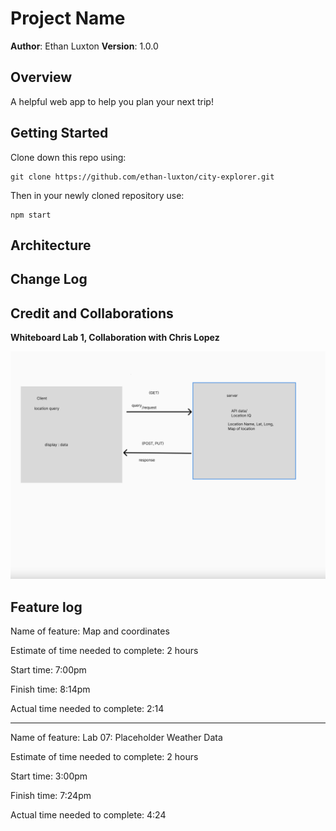# Project Name

**Author**: Ethan Luxton
**Version**: 1.0.0 

## Overview
A helpful web app to help you plan your next trip!

## Getting Started
Clone down this repo using:
```
git clone https://github.com/ethan-luxton/city-explorer.git
```

Then in your newly cloned repository use:
```
npm start
```

## Architecture
<!-- Provide a detailed description of the application design. What technologies (languages, libraries, etc) you're using, and any other relevant design information. -->

## Change Log
<!-- Use this area to document the iterative changes made to your application as each feature is successfully implemented. Use time stamps. Here's an example:

01-01-2001 4:59pm - Application now has a fully-functional express server, with a GET route for the location resource. -->

## Credit and Collaborations

**Whiteboard Lab 1, Collaboration with Chris Lopez**

![Our whiteboard for lab 1](/public/whiteboardlab1.png)

## Feature log

Name of feature: Map and coordinates

Estimate of time needed to complete: 2 hours

Start time: 7:00pm

Finish time: 8:14pm

Actual time needed to complete: 2:14

------------------------------------------------

Name of feature: Lab 07: Placeholder Weather Data

Estimate of time needed to complete: 2 hours

Start time: 3:00pm

Finish time: 7:24pm

Actual time needed to complete: 4:24